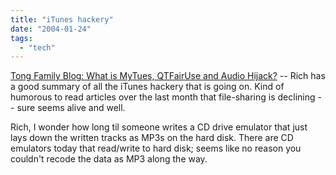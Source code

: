 ```yaml
---
title: "iTunes hackery"
date: "2004-01-24"
tags: 
  - "tech"
---
```


[Tong Family Blog: What is MyTues, QTFairUse and Audio Hijack?](http://www.tongfamily.com/guide_to_music/001346.html "Tong Family Blog: What is MyTues, QTFairUse and Audio Hijack?") -- Rich has a good summary of all the iTunes hackery that is going on. Kind of humorous to read articles over the last month that file-sharing is declining -- sure seems alive and well.

Rich, I wonder how long til someone writes a CD drive emulator that just lays down the written tracks as MP3s on the hard disk. There are CD emulators today that read/write to hard disk; seems like no reason you couldn't recode the data as MP3 along the way.
